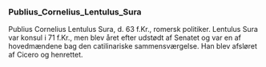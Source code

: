 ### Publius_Cornelius_Lentulus_Sura


Publius Cornelius Lentulus Sura, d. 63 f.Kr., romersk politiker. Lentulus Sura var konsul i 71 f.Kr., men blev året efter udstødt af Senatet og var en af hovedmændene bag den catilinariske sammensværgelse. Han blev afsløret af Cicero og henrettet.